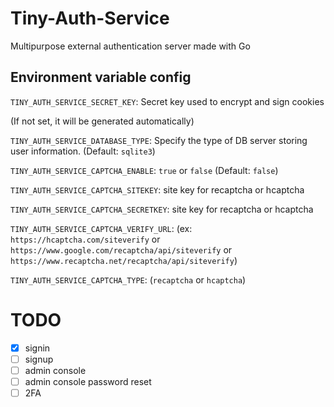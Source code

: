 # Tiny-Auth-Service
Multipurpose external authentication server made with Go


## Environment variable config

`TINY_AUTH_SERVICE_SECRET_KEY`: Secret key used to encrypt and sign cookies

(If not set, it will be generated automatically)

`TINY_AUTH_SERVICE_DATABASE_TYPE`: Specify the type of DB server storing user information. (Default: `sqlite3`)

`TINY_AUTH_SERVICE_CAPTCHA_ENABLE`: `true` or `false` (Default: `false`)

`TINY_AUTH_SERVICE_CAPTCHA_SITEKEY`: site key for recaptcha or hcaptcha

`TINY_AUTH_SERVICE_CAPTCHA_SECRETKEY`: site key for recaptcha or hcaptcha

`TINY_AUTH_SERVICE_CAPTCHA_VERIFY_URL`: 
(ex: `https://hcaptcha.com/siteverify` or `https://www.google.com/recaptcha/api/siteverify` or `https://www.recaptcha.net/recaptcha/api/siteverify`)

`TINY_AUTH_SERVICE_CAPTCHA_TYPE`: (`recaptcha` or `hcaptcha`)

# TODO 

- [x] signin
- [ ] signup
- [ ] admin console
- [ ] admin console password reset
- [ ] 2FA
